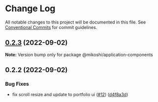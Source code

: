 # Change Log

All notable changes to this project will be documented in this file.
See [Conventional Commits](https://conventionalcommits.org) for commit guidelines.

## [0.2.3](https://github.com/anthony-y-zhu14/MikoshiUI/compare/@mikoshi/application-components@0.2.2...@mikoshi/application-components@0.2.3) (2022-09-02)

**Note:** Version bump only for package @mikoshi/application-components





## 0.2.2 (2022-09-02)


### Bug Fixes

* fix scroll resize and update to portfolio ui ([#12](https://github.com/anthony-y-zhu14/MikoshiUI/issues/12)) ([d4f8a3d](https://github.com/anthony-y-zhu14/MikoshiUI/commit/d4f8a3d4089141e6a6937f257e31f8e877ea8853))
